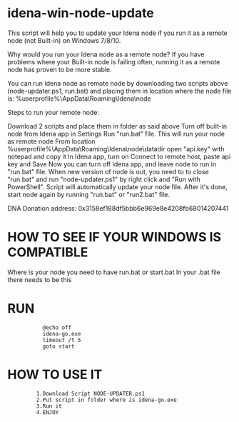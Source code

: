 # idena-win-node-update
This script will help you to update your Idena node if you run it as a remote node (not Built-in) on Windows 7/8/10.

Why would you run your Idena node as a remote node? If you have problems where your Built-in node is failing often, running it as a remote node has proven to be more stable.

You can run Idena node as remote node by downloading two scripts above (node-updater.ps1, run.bat) and placing them in location where the node file is: %userprofile%\AppData\Roaming\Idena\node

Steps to run your remote node:

Download 2 scripts and place them in folder as said above
Turn off built-in node from Idena app in Settings
Run "run.bat" file. This will run your node as remote node
From location %userprofile%\AppData\Roaming\Idena\node\datadir open "api.key" with notepad and copy it
In Idena app, turn on Connect to remote host, paste api key and Save
Now you can turn off Idena app, and leave node to run in "run.bat" file. When new version of node is out, you need to to close "run.bat" and run "node-updater.ps1" by right click and "Run with PowerShell". Script will automatically update your node file. After it's done, start node again by running "run.bat" or "run2.bat"  file.

DNA Donation address: 0x3158ef188df5bbb6e969e8e4208fb68014207441
# HOW TO SEE IF YOUR WINDOWS IS COMPATIBLE
Where is your node you need to have run.bat or start.bat
In your .bat file there needs to be this               
# RUN               
               
               @echo off
               idena-go.exe
               timeout /t 5
               goto start

                                   



# HOW TO USE IT
             1.Download Script NODE-UPDATER.ps1
             2.Put script in folder where is idena-go.exe
             3.Run it
             4.ENJOY

